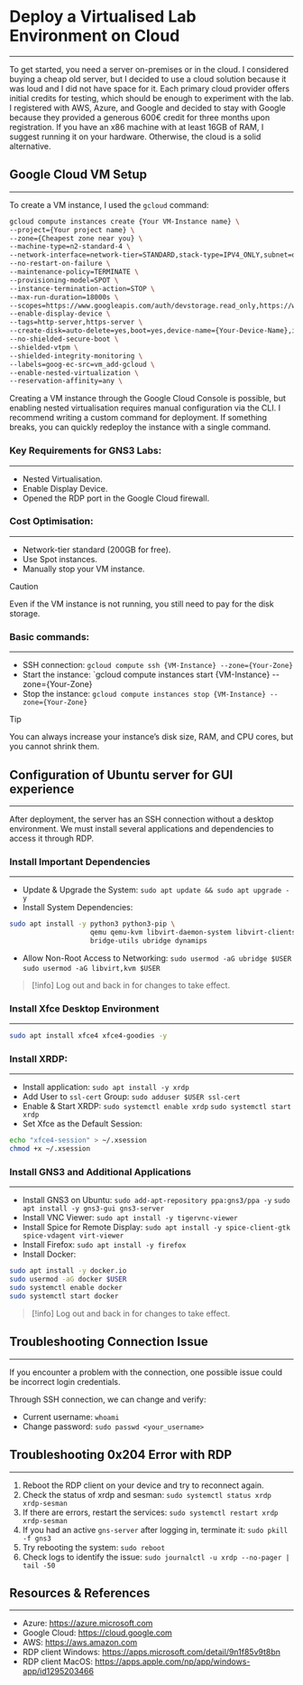 # Deploy a Virtualised Lab Environment on Cloud
---
To get started, you need a server on-premises or in the cloud. I considered buying a cheap old server, but I decided to use a cloud solution because it was loud and I did not have space for it. Each primary cloud provider offers initial credits for testing, which should be enough to experiment with the lab. I registered with AWS, Azure, and Google and decided to stay with Google because they provided a generous 600€ credit for three months upon registration. If you have an x86 machine with at least 16GB of RAM, I suggest running it on your hardware. Otherwise, the cloud is a solid alternative.

## Google Cloud VM Setup
---
To create a VM instance, I used the `gcloud` command:
``` sh
gcloud compute instances create {Your VM-Instance name} \
--project={Your project name} \
--zone={Cheapest zone near you} \
--machine-type=n2-standard-4 \
--network-interface=network-tier=STANDARD,stack-type=IPV4_ONLY,subnet=default \
--no-restart-on-failure \
--maintenance-policy=TERMINATE \
--provisioning-model=SPOT \
--instance-termination-action=STOP \
--max-run-duration=18000s \
--scopes=https://www.googleapis.com/auth/devstorage.read_only,https://www.googleapis.com/auth/logging.write,https://www.googleapis.com/auth/monitoring.write,https://www.googleapis.com/auth/service.management.readonly,https://www.googleapis.com/auth/servicecontrol,https://www.googleapis.com/auth/trace.append \
--enable-display-device \
--tags=http-server,https-server \
--create-disk=auto-delete=yes,boot=yes,device-name={Your-Device-Name},image=projects/ubuntu-os-cloud/global/images/ubuntu-2004-focal-v20250111,mode=rw,size=50,type=pd-balanced \
--no-shielded-secure-boot \
--shielded-vtpm \
--shielded-integrity-monitoring \
--labels=goog-ec-src=vm_add-gcloud \
--enable-nested-virtualization \
--reservation-affinity=any \
```

Creating a VM instance through the Google Cloud Console is possible, but enabling nested virtualisation requires manual configuration via the CLI. I recommend writing a custom command for deployment. If something breaks, you can quickly redeploy the instance with a single command.

### Key Requirements for GNS3 Labs:
---
- Nested Virtualisation.
- Enable Display Device.
- Opened the RDP port in the Google Cloud firewall.

### Cost Optimisation:
---
- Network-tier standard (200GB for free).
- Use Spot instances.
- Manually stop your VM instance.

> [!Caution]
> Even if the VM instance is not running, you still need to pay for the disk storage.

### Basic commands:
---
- SSH connection:
	`gcloud compute ssh {VM-Instance} --zone={Your-Zone}`
- Start the instance:
	`gcloud compute instances start {VM-Instance} --zone={Your-Zone}
- Stop the instance:
	`gcloud compute instances stop {VM-Instance} --zone={Your-Zone}`

> [!TIP]
> You can always increase your instance’s disk size, RAM, and CPU cores, but you cannot shrink them.

## Configuration of Ubuntu server for GUI experience
---
After deployment, the server has an SSH connection without a desktop environment. We must install several applications and dependencies to access it through RDP.

### Install Important Dependencies
---
* Update & Upgrade the System:
	`sudo apt update && sudo apt upgrade -y`
* Install System Dependencies:
```sh
sudo apt install -y python3 python3-pip \
                    qemu qemu-kvm libvirt-daemon-system libvirt-clients \
                    bridge-utils ubridge dynamips
```
* Allow Non-Root Access to Networking:
	`sudo usermod -aG ubridge $USER`
	`sudo usermod -aG libvirt,kvm $USER`

> [!info]
> Log out and back in for changes to take effect.

### Install Xfce  Desktop Environment
---
```sh
sudo apt install xfce4 xfce4-goodies -y
```

### Install XRDP:
---
* Install application:
	`sudo apt install -y xrdp`
* Add User to `ssl-cert` Group:
	`sudo adduser $USER ssl-cert`
* Enable & Start XRDP:
	`sudo systemctl enable xrdp`
	`sudo systemctl start xrdp`
* Set Xfce as the Default Session:
``` sh
echo "xfce4-session" > ~/.xsession
chmod +x ~/.xsession
```

### Install GNS3 and Additional Applications
---
* Install GNS3 on Ubuntu:
	`sudo add-apt-repository ppa:gns3/ppa -y`
	`sudo apt install -y gns3-gui gns3-server`
* Install VNC Viewer:
	`sudo apt install -y tigervnc-viewer`
* Install Spice for Remote Display:
	`sudo apt install -y spice-client-gtk spice-vdagent virt-viewer`
* Install Firefox:
	`sudo apt install -y firefox`
* Install Docker:
``` sh
sudo apt install -y docker.io
sudo usermod -aG docker $USER
sudo systemctl enable docker
sudo systemctl start docker
```

> [!info]
> Log out and back in for changes to take effect.

## Troubleshooting Connection Issue
---
If you encounter a problem with the connection, one possible issue could be incorrect login credentials.

Through SSH connection, we can change and verify:
* Current username:
	`whoami`
* Change password:
	`sudo passwd <your_username>`

## Troubleshooting **0x204** Error with RDP
---
1. Reboot the RDP client on your device and try to reconnect again.
2. Check the status of xrdp and sesman:
	`sudo systemctl status xrdp xrdp-sesman`
3. If there are errors, restart the services:
	`sudo systemctl restart xrdp xrdp-sesman`
4. If you had an active `gns-server` after logging in, terminate it:
	`sudo pkill -f gns3`
5. Try rebooting the system:
	`sudo reboot`
6. Check logs to identify the issue:
	`sudo journalctl -u xrdp --no-pager | tail -50`
## Resources & References
---
* Azure: https://azure.microsoft.com
* Google Cloud: https://cloud.google.com
* AWS: https://aws.amazon.com
* RDP client Windows: https://apps.microsoft.com/detail/9n1f85v9t8bn
* RDP client MacOS: https://apps.apple.com/np/app/windows-app/id1295203466